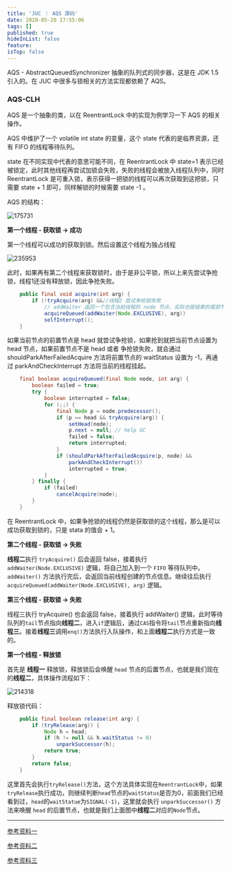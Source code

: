 ```yaml
---
title: 'JUC ｜ AQS 源码'
date: 2020-05-20 17:55:06
tags: []
published: true
hideInList: false
feature: 
isTop: false
---
```

AQS - AbstractQueuedSynchronizer 抽象的队列式的同步器，这是在 JDK 1.5 引入的。在 JUC 中很多与锁相关的方法实现都依赖了 AQS。
<!-- more -->

### AQS-CLH

AQS 是一个抽象的类，以在 ReentrantLock 中的实现为例学习一下 AQS 的相关操作。

AQS 中维护了一个 volatile int state 的变量，这个 state 代表的是临界资源，还有 FIFO 的线程等待队列。

state 在不同实现中代表的意思可能不同，在 ReentrantLock 中 state=1 表示已经被锁定，此时其他线程再尝试加锁会失败，失败的线程会被放入线程队列中，同时 ReentrantLock 是可重入锁，表示获得一把锁的线程可以再次获取到这把锁，只需要 state + 1 即可，同样解锁的时候需要 state -1 。

AQS 的结构：

![175731](https://image.yuhaowin.com/2020/05/20/175731.jpg)

**第一个线程 - 获取锁 -> 成功**

第一个线程可以成功的获取到锁。然后设置这个线程为独占线程

![235953](https://image.yuhaowin.com/2020/05/18/235953.jpg)

此时，如果再有第二个线程来获取锁时，由于是非公平锁，所以上来先尝试争抢锁，线程1还没有释放锁，因此争抢失败。

```java
    public final void acquire(int arg) {
        if (!tryAcquire(arg) &&//线程2 尝试争抢锁失败
            // addWaiter 返回一个包含当前线程的 node 节点，实际也是链表的尾部节点。
            acquireQueued(addWaiter(Node.EXCLUSIVE), arg))
            selfInterrupt();
    }
```

如果当前节点的前置节点是 head 就尝试争抢锁，如果抢到就把当前节点设置为 head 节点，如果前置节点不是 head 或者 争抢锁失败，就会通过 shouldParkAfterFailedAcquire 方法将前置节点的 waitStatus 设置为 -1，再通过 parkAndCheckInterrupt 方法将当前的线程挂起。

```java
    final boolean acquireQueued(final Node node, int arg) {
        boolean failed = true;
        try {
            boolean interrupted = false;
            for (;;) {
                final Node p = node.predecessor();
                if (p == head && tryAcquire(arg)) {
                    setHead(node);
                    p.next = null; // help GC
                    failed = false;
                    return interrupted;
                }
                if (shouldParkAfterFailedAcquire(p, node) &&
                    parkAndCheckInterrupt())
                    interrupted = true;
            }
        } finally {
            if (failed)
                cancelAcquire(node);
        }
    }
```



在 ReentrantLock 中，如果争抢锁的线程仍然是获取锁的这个线程，那么是可以成功获取到锁的，只是 stata 的值会 + 1。



**第二个线程 - 获取锁 -> 失败**

**线程二**执行 `tryAcquire()` 后会返回 false，接着执行 `addWaiter(Node.EXCLUSIVE)` 逻辑，将自己加入到一个 `FIFO` 等待队列中。`addWaiter()` 方法执行完后，会返回当前线程创建的节点信息。继续往后执行 `acquireQueued(addWaiter(Node.EXCLUSIVE), arg)` 逻辑。



**第三个线程 - 获取锁 -> 失败**

 线程三执行 tryAcquire() 也会返回 false，接着执行 addWaiter() 逻辑，此时等待队列的`tail`节点指向**线程二**，进入`if`逻辑后，通过`CAS`指令将`tail`节点重新指向**线程三**。接着**线程三**调用`enq()`方法执行入队操作，和上面**线程二**执行方式是一致的。



**第一个线程 - 释放锁**

首先是 **线程一** 释放锁，释放锁后会唤醒 `head` 节点的后置节点，也就是我们现在的**线程二**，具体操作流程如下：

![214318](https://image.yuhaowin.com/2020/05/26/214318.jpg)



释放锁代码：

```java
    public final boolean release(int arg) {
        if (tryRelease(arg)) {
            Node h = head;
            if (h != null && h.waitStatus != 0)
                unparkSuccessor(h);
            return true;
        }
        return false;
    }
```



这里首先会执行`tryRelease()`方法，这个方法具体实现在`ReentrantLock`中，如果`tryRelease`执行成功，则继续判断`head`节点的`waitStatus`是否为0，前面我们已经看到过，`head`的`waitStatue`为`SIGNAL(-1)`，这里就会执行 `unparkSuccessor()` 方法来唤醒 `head` 的后置节点，也就是我们上面图中**线程二**对应的`Node`节点。



----------



[参考资料一](https://www.jianshu.com/p/9ee0194d598c)

[参考资料二](https://blog.csdn.net/claram/article/details/83828768)

[参考资料三](https://www.jianshu.com/p/4682a6b0802d)






